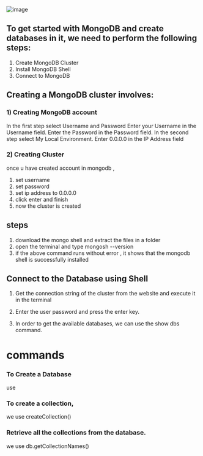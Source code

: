 ![image](https://github.com/user-attachments/assets/b3831621-9765-4d68-9c27-b615f18cb3b8)

## To get started with MongoDB and create databases in it, we need to perform the following steps:

1) Create MongoDB Cluster
2) Install MongoDB Shell
3) Connect to MongoDB

##  Creating a MongoDB cluster involves:

### 1) Creating MongoDB account
In the first step select Username and Password
Enter your Username in the Username field.
Enter the Password in the Password field.
In the second step select My Local Environment.
Enter 0.0.0.0 in the IP Address field

### 2)  Creating Cluster
once u have created account in mongodb ,
1) set username
 2) set password
3) set ip address to 0.0.0.0
4) click enter and finish
5) now the cluster is created 

## steps  
1) download the mongo shell and extract the files in a folder 
2) open the terminal and type mongosh --version
3) if the above command runs without error , it shows that the mongodb shell  is successfully installed

## Connect to the Database using Shell
 1) Get the connection string of the cluster  from the website and execute it in the terminal

2) Enter the user password and press the enter key.
3) In order to get the available databases, we can use the show dbs command.



# commands 
### To  Create a Database 
use <databaseName>
### To create a collection, 
we use createCollection()
### Retrieve all the collections from the database.
we use db.getCollectionNames()
